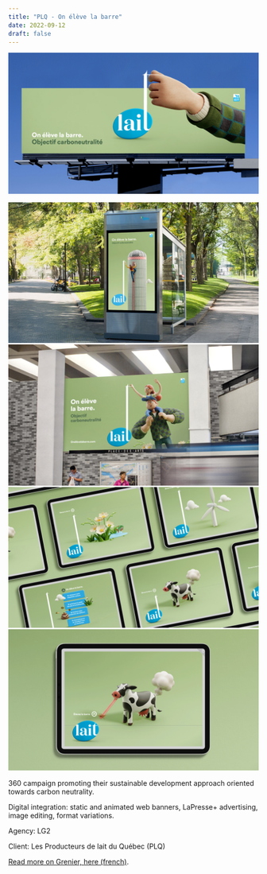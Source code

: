 ```yaml
---
title: "PLQ - On élève la barre"
date: 2022-09-12
draft: false
---
```


![image1](plq_onelevelabarre-001.jpg)

![image2](plq_onelevelabarre-002.jpg)
![image3](plq_onelevelabarre-003.jpg)
![image4](plq_onelevelabarre-004.jpg)
![image5](plq_onelevelabarre-005.gif)


<!-- Campagne 360 valorisant leur démarche de développement durable orientée vers la carboneutralité. -->
360 campaign promoting their sustainable development approach oriented towards carbon neutrality.

<!-- Intégration numérique: bannières web statiques et animées, publicité LaPresse+, retouche d'images, déclinaisons de formats. -->
Digital integration: static and animated web banners, LaPresse+ advertising, image editing, format variations.

Agency: LG2

Client: Les Producteurs de lait du Québec (PLQ)

[Read more on Grenier, here (french)]( https://www.grenier.qc.ca/actualites/29702/les-producteurs-de-lait-du-quebec-elevent-la-barre ).
